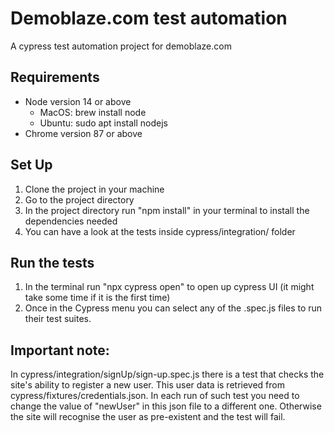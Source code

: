 # **Demoblaze.com test automation**
A cypress test automation project for demoblaze.com

## **Requirements**
- Node version 14 or above
    - MacOS: brew install node
    - Ubuntu: sudo apt install nodejs
- Chrome version 87 or above

## **Set Up**
1. Clone the project in your machine
2. Go to the project directory 
3. In the project directory run "npm install" in your terminal to install the dependencies needed
4. You can have a look at the tests inside cypress/integration/ folder

## **Run the tests**
1. In the terminal run "npx cypress open" to open up cypress UI (it might take some time if it is the first time)
2. Once in the Cypress menu you can select any of the .spec.js files to run their test suites.

## **Important note:**
In cypress/integration/signUp/sign-up.spec.js there is a test that checks the site's ability to register a new user. This user data is retrieved from cypress/fixtures/credentials.json. In each run of such test you need to change the value of "newUser" in this json file to a different one. Otherwise the site will recognise the user as pre-existent and the test will fail. 
